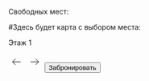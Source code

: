 <head>
    <script src="https://telegram.org/js/telegram-web-app.js"></script>
    <link rel="stylesheet" href="styles.css">
</head>
<body>
    <p class = free>Свободных мест:</p>
    <p class = card>#Здесь будет карта с выбором места:</p>
    <p class = floor>Этаж 1</p>
      <svg fill = "none" xmlns="http://www.w3.org/2000/svg", width = "32" height = "32" viewBox="0 0 32 32" >
          <path class = arrow-icon d="M24 16H8.00003M8.00003 16L14 22M8.00003 16L14 10" stroke = "black"/>
      </svg>
      <svg width="32" height="32" viewBox="0 0 32 32" fill="none" xmlns="http://www.w3.org/2000/svg">
        <path class = arrow-icon d="M8 16H24M24 16L18 10M24 16L18 22" stroke="black" />
      </svg>
      <button class = buy>Забронировать</button>
 </body>
